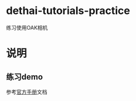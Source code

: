 # dethai-tutorials-practice
练习使用OAK相机
# 说明
## 练习demo
参考[官方手册](https://docs.oakchina.cn/projects/api/tutorials/hello_world.html#)文档
